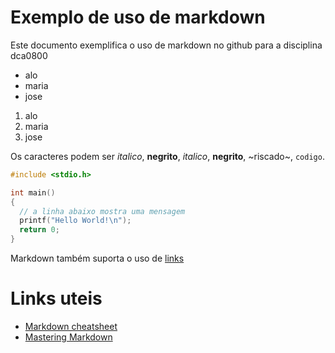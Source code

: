 # Exemplo de uso de markdown

Este documento exemplifica o uso de markdown no github para a disciplina dca0800

* alo
* maria
* jose

1. alo
1. maria
1. jose

Os caracteres podem ser *italico*, **negrito**,  _italico_, __negrito__, ~riscado~, `codigo`.

```c
#include <stdio.h>

int main()
{
  // a linha abaixo mostra uma mensagem
  printf("Hello World!\n");
  return 0;
}
```

Markdown também suporta o uso de
[links](http://www.google.com.br)

# Links uteis
* [Markdown cheatsheet](https://github.com/adam-p/markdown-here/wiki/Markdown-Cheatsheet)
* [Mastering Markdown](https://guides.github.com/features/mastering-markdown/)